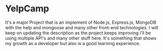 # YelpCamp
It's a major Project that is an implement of Node.js, Express.js, MongoDB with the help and mongoose and many other front-end technologies. I will keep on updating the description as the project keeps improving i'll be using multiple API's and many other stuff here. It's something that shows my growth as a developer but also is a good learning experience.
